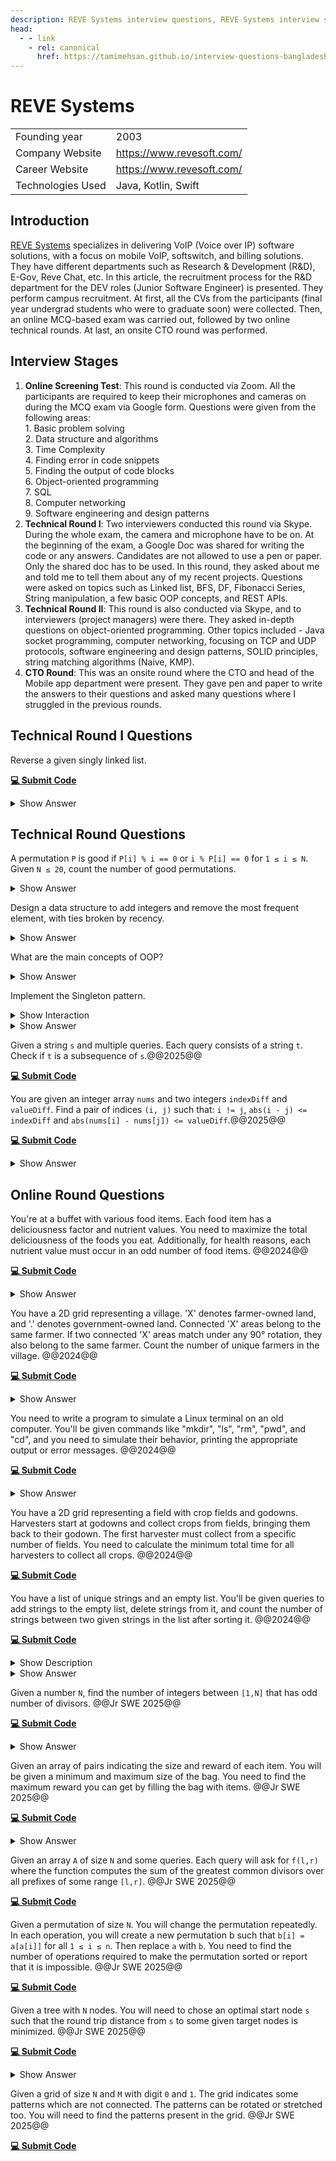 ```yaml
---
description: REVE Systems interview questions, REVE Systems interview stages, REVE Systems interview details, REVE Systems interview questions and answers
head:
  - - link
    - rel: canonical
      href: https://tamimehsan.github.io/interview-questions-bangladesh/companies/revesystems
---
```

# REVE Systems

|  | |
| :-| :- |
| Founding year | 2003 |
| Company Website | https://www.revesoft.com/ |
| Career Website | https://www.revesoft.com/ |
| Technologies Used| Java, Kotlin, Swift |

## Introduction
[REVE Systems](https://www.revesoft.com/) specializes in delivering VoIP (Voice over IP) software solutions, with a focus on mobile VoIP, softswitch, and billing solutions. They have different departments such as Research & Development (R&D), E-Gov, Reve Chat, etc. In this article, the recruitment process for the R&D department for the DEV roles (Junior Software Engineer) is presented. They perform campus recruitment. At first, all the CVs from the participants (final year undergrad students who were to graduate soon) were collected. Then, an online MCQ-based exam was carried out, followed by two online technical rounds. At last, an onsite CTO round was performed.

## Interview Stages
1. **Online Screening Test**: This round is conducted via Zoom. All the participants are required to keep their microphones and cameras on during the MCQ exam via Google form. Questions were      given from the following areas:<br>
       1. Basic problem solving<br>
       2. Data structure and algorithms<br>
       3. Time Complexity<br>
       4. Finding error in code snippets<br>
       5. Finding the output of code blocks<br>
       6. Object-oriented programming<br>
       7. SQL<br>
       8. Computer networking<br>
       9. Software engineering and design patterns
2. **Technical Round I**: Two interviewers conducted this round via Skype. During the whole exam, the camera and microphone have to be on. At the beginning of the exam, a Google Doc was           shared for writing the code or any answers. Candidates are not allowed to use a pen or paper. Only the shared doc has to be used. In this round, they asked about me and told me to tell       them about any of my recent projects. Questions were asked on topics such as Linked list, BFS, DF, Fibonacci Series, String manipulation, a few basic OOP concepts, and REST APIs.
3. **Technical Round II**: This round is also conducted via Skype, and to interviewers (project managers) were there. They asked in-depth questions on object-oriented programming. Other           topics included - Java socket programming, computer networking, focusing on TCP and UDP protocols, software engineering and design patterns, SOLID principles, string matching algorithms      (Naive, KMP).
4. **CTO Round**: This was an onsite round where the CTO and head of the Mobile app department were present. They gave pen and paper to write the answers to their questions and asked many        questions where I struggled in the previous rounds.

## Technical Round I Questions
<article>
Reverse a given singly linked list.
  
[**💻 Submit Code**](https://leetcode.com/problems/reverse-linked-list/description/)

<details><summary>Show Answer</summary>

```cpp
/**
 * Definition for singly-linked list.
 * struct ListNode {
 *     int val;
 *     ListNode *next;
 *     ListNode() : val(0), next(nullptr) {}
 *     ListNode(int x) : val(x), next(nullptr) {}
 *     ListNode(int x, ListNode *next) : val(x), next(next) {}
 * };
 */
class Solution {
public:
    ListNode* reverseList(ListNode* head) {
        if (head == NULL)
            return NULL;
        else if (head->next == NULL) {
            return head;
        }
        
        ListNode* cur = head;
        vector<int> v;
        
        while (cur != NULL) {
            v.push_back(cur->val);
            cur = cur->next;
        }
        
        int i, n;
        n = v.size();
        
        cur = head;
        int k = n-1;
        while (cur != NULL) {
            cur->val = v[k];
            cur = cur->next;
            k--;
        } 
        
        return head;
    }
};
```
</details>
</article>


## Technical Round Questions

<article>

A permutation `P` is good if `P[i] % i == 0` or `i % P[i] == 0` for `1 ≤ i ≤ N`. Given `N ≤ 20`, count the number of good permutations. 
<details><summary>Show Answer</summary>

The final solution uses Bitmask DP to efficiently count the number of good permutations that satisfy the given condition.

```cpp
#include <iostream>
#include <vector>

using namespace std;

int N; // Global variable for the size of the permutation
vector<int> dp; // DP array to store results of subproblems

// Recursive function to count the number of good permutations using Bitmask DP
int solve(int mask) {
    if (mask == (1 << N) - 1) return 1; // Base case: all elements are placed
    if (dp[mask] != -1) return dp[mask]; // Return already computed result

    int pos = __builtin_popcount(mask) + 1; // Position to place the next element (1-based)
    dp[mask] = 0; // Initialize current DP state

    for (int i = 0; i < N; i++) {
        // Check if the i-th element is not used and it satisfies the condition
        if (!(mask & (1 << i)) && (pos % (i + 1) == 0 || (i + 1) % pos == 0)) {
            dp[mask] += solve(mask | (1 << i)); // Recur with updated mask
        }
    }
    return dp[mask];
}

int main() {
    cout << "Enter the value of N (N <= 20): ";
    cin >> N;

    dp.assign(1 << N, -1); // Initialize DP array with -1 for all masks
    int result = solve(0); // Start with an empty mask
    cout << "Number of good permutations for N = " << N << " is: " << result << endl;

    return 0;
}
```
</details>
</article>

<article>

Design a data structure to add integers and remove the most frequent element, with ties broken by recency.
<details><summary>Show Answer</summary>

Design a data structure that supports the following two operations:

1. **add(val)**: Add an integer `val` to the data structure.
2. **remove()**: Remove the most frequent element in the data structure. If there are multiple elements with the same highest frequency, print the element that was added last.

The constraints for the operations are:

* Total number of operations ≤ 10<sup>5</sup>
* 0 ≤ val ≤ 10<sup>9</sup>

**Solution:**

```cpp
#include <iostream>
#include <unordered_map>
#include <vector>

using namespace std;

class FreqStack {
    unordered_map<int, int> freq;                    // Map to store frequency of elements
    unordered_map<int, vector<int>> group;             // Map to store groups of elements by frequency
    int maxFreq = 0;                                 // Variable to track the maximum frequency

public:
    // Function to add an integer
    void push(int x) {
        freq[x]++;                                   // Increase the frequency of the element
        maxFreq = max(maxFreq, freq[x]);             // Update the max frequency
        group[freq[x]].push_back(x);                 // Add the element to the appropriate group
    }

    // Function to remove and return the most frequent element (with ties broken by recency)
    int pop() {
        int x = group[maxFreq].back();               // Get the most recent element with the highest frequency
        group[maxFreq].pop_back();                   // Remove it from the group
        if (group[maxFreq].empty()) {                // If no more elements in the group, reduce max frequency
            maxFreq--;
        }
        freq[x]--;                                   // Decrease the frequency of the element
        return x;                                    // Return the most frequent element
    }
};

int main() {
    FreqStack fs;
    fs.push(5);
    fs.push(7);
    fs.push(5);
    fs.push(7);
    fs.push(4);
    fs.push(5);
    
    cout << fs.pop() << endl;  // Should print 5
    cout << fs.pop() << endl;  // Should print 7
    cout << fs.pop() << endl;  // Should print 5
    cout << fs.pop() << endl;  // Should print 4
    
    return 0;
}
```
</details>
</article>

<article>
 

What are the main concepts of OOP? 
<details><summary>Show Answer</summary>
 

The main concepts of Object-Oriented Programming (OOP) are:
Abstraction, Inheritance, Encapsulation, Polymorphism.
</details>
</article>
 

<article>

Implement the Singleton pattern.
<details><summary>Show Interaction</summary>

To provide better understanding, here’s how the discussion typically goes. The questions aren't directly asked; instead, they are discussed in the context of a coding problem or a concept. (I am sharing real experience of mine):

**Interviewer:** Here's a scenario: you need to create a class for database connections, and as every developer of your team needs to use the same database connection, you should only allow one instance of this class.  How would you implement this in Java?  
**Candidate:** I would include a static variable within the class, initially set to null. I'd also create a static method called "connection." This method would first check if the static variable is null. If it is, it would create a new object, assign it to the variable, and then return it. If the variable is not null, it would simply return the existing object.  
**Interviewer:** But if someone creates an object of this class, wouldn't they get a different object?  
**Candidate:** To prevent that, I would make the constructor private.  
**Interviewer:** Is this approach feasible? Would you need to do anything else?  
**Candidate:** Yes, it's feasible, and no further changes are necessary.  
**Interviewer:** The process you described has a specific name in design patterns. Do you recall what it's called?  
**Candidate:** Sorry, I don't know the name.  
**Interviewer:** It's called the Singleton pattern.
</details>

<details><summary>Show Answer</summary>

**Solution:** Below is the implementation of the Singleton pattern in Java:

::: code-group
```java [Single Threaded]
// Singleton class to manage database connections
public class DatabaseConnection {
    // Static variable to hold the single instance of the class
    private static DatabaseConnection instance = null;

    // Private constructor to prevent instantiation
    private DatabaseConnection() {
        // Initialization code, e.g., establish database connection
    }

    // Public method to provide access to the single instance
    public static DatabaseConnection getInstance() {
        // Check if instance is null, create new one if needed
        if (instance == null) {
            instance = new DatabaseConnection();
        }
        // Return the existing instance
        return instance;
    }
}
```
```go [Thread Safe]
var lock = &sync.Mutex{}

type single struct {
}

var singleInstance *single

func getInstance() *single {
    if singleInstance == nil {
        lock.Lock()
        defer lock.Unlock()
        if singleInstance == nil {
            fmt.Println("Creating single instance now.")
            singleInstance = &single{}
        } else {
            fmt.Println("Single instance already created.")
        }
    } else {
        fmt.Println("Single instance already created.")
    }

    return singleInstance
}
```
:::

> [!WARNING] 
> The given single threaded implementation of the singleton pattern though widely popular, is not thread-safe. If a multithreaded application were to get the connection, there is a chance that the connection is initialized multiple times. Ask the interviewer to make sure if they want it to be thread-safe. You can check this [wikipedia section](https://en.wikipedia.org/wiki/Double-checked_locking#Usage_in_Java) if you want to learn more.
</details>
</article>

<article>

Given a string `s` and multiple queries. Each query consists of a string `t`. Check if `t` is a subsequence of `s`.@@2025@@

[**💻 Submit Code**](https://leetcode.com/problems/is-subsequence/description/)
</article>

<article>

You are given an integer array `nums` and two integers `indexDiff` and `valueDiff`. Find a pair of indices `(i, j)` such that: `i != j`, `abs(i - j) <= indexDiff` and `abs(nums[i] - nums[j]) <= valueDiff`.@@2025@@

[**💻 Submit Code**](https://leetcode.com/problems/contains-duplicate-iii/description/)
<details><summary>Show Answer</summary>

```cpp
bool containsNearbyAlmostDuplicate(vector<int>& nums, int indexDiff, int valueDiff) {
    set<pair<int,int>> st;
    for(int i=0;i<nums.size();i++){
        if( i>indexDiff ) st.erase({nums[i-indexDiff-1],i-indexDiff-1});
        auto it = st.lower_bound({nums[i],0});
        if ( it != st.end() ) {
            if ( abs(nums[i] - it->first) <= valueDiff ) 
                return true;
        }
        if( it != st.begin() ){
            it--;
            if ( abs(nums[i] - it->first) <= valueDiff ) 
                return true;
        }
        st.insert({nums[i],i});
    }
    return false;
}
```
</details>
</article>

## Online Round Questions

<article>

You're at a buffet with various food items. Each food item has a deliciousness factor and nutrient values. You need to maximize the total deliciousness of the foods you eat. Additionally, for health reasons, each nutrient value must occur in an odd number of food items. @@2024@@

[**💻 Submit Code**](https://toph.co/c/recruitment-contest-by-kite-games-studio)
<details><summary>Show Answer</summary>

**Solution:** 

<<< @/snippets/kite/buffet.cpp
</details>
</article>

<article>

You have a 2D grid representing a village. 'X' denotes farmer-owned land, and '.' denotes government-owned land. Connected 'X' areas belong to the same farmer. If two connected 'X' areas match under any 90° rotation, they also belong to the same farmer. Count the number of unique farmers in the village. @@2024@@

[**💻 Submit Code**](https://toph.co/c/recruitment-contest-by-kite-games-studio)
<details><summary>Show Answer</summary>

**Solution:** 

<<< @/snippets/kite/farmer.cpp
</details>
</article>

<article>

You need to write a program to simulate a Linux terminal on an old computer. You'll be given commands like "mkdir", "ls", "rm", "pwd", and "cd", and you need to simulate their behavior, printing the appropriate output or error messages. @@2024@@

[**💻 Submit Code**](https://toph.co/c/recruitment-contest-by-kite-games-studio)
<details><summary>Show Answer</summary>

**Solution:** 

<<< @/snippets/kite/linux-terminal.cpp
</details>
</article>

<article>

You have a 2D grid representing a field with crop fields and godowns. Harvesters start at godowns and collect crops from fields, bringing them back to their godown. The first harvester must collect from a specific number of fields. You need to calculate the minimum total time for all harvesters to collect all crops. @@2024@@

[**💻 Submit Code**](https://toph.co/c/recruitment-contest-by-kite-games-studio)
</article>

<article>

You have a list of unique strings and an empty list. You'll be given queries to add strings to the empty list, delete strings from it, and count the number of strings between two given strings in the list after sorting it. @@2024@@

[**💻 Submit Code**](https://toph.co/c/recruitment-contest-by-kite-games-studio)
<details><summary>Show Description</summary>

You are given a list <i>L</i> of <i>N</i> unique strings and an initially empty list <i>P</i>. You need to process <i>Q</i> queries of the following types:

* **add i f:** Add the string <i>L[i]</i> to the list <i>P</i> a total of <i>f</i> times.
* **delete i f:** Let <i>t</i> be the number of occurrences of string <i>L[i]</i> in list <i>P</i>. Delete min(<i>f</i>, <i>t</i>) occurrences of <i>L[i]</i> from list <i>P</i>.
* **count i j:** Sort the elements of list <i>P</i> in lexicographic order, then count the number of strings in <i>P</i> that are between <i>L[i]</i> and <i>L[j]</i> (inclusive).

**Constraints:**

* **1 ≤ N ≤ 10<sup>5</sup>** - Number of strings in list <i>L</i>.
* The total length of all strings in <i>L</i> is at most 2 × 10<sup>6</sup>, and each string length is between 1 and 10<sup>6</sup> characters.
* **1 ≤ Q ≤ 10<sup>5</sup>** - Number of queries.
* For **add i f** and **delete i f** queries: **1 ≤ i ≤ N** and **1 ≤ f ≤ 10<sup>5</sup>**.
* For **count i j** queries: **1 ≤ i ≤ N** and **1 ≤ j ≤ N**.

</details>
<details><summary>Show Answer</summary>

**Solution:** 

<<< @/snippets/kite/copy-string.cpp
</details>
</article>

<article>

Given a number `N`, find the number of integers between `[1,N]` that has odd number of divisors. @@Jr SWE 2025@@ 

[**💻 Submit Code**](https://www.hackerrank.com/contests/jr-software-developer-recruitment-contest-may-2025/challenges/hey-this-is-the-giveaway-problem)
<details><summary>Show Answer</summary>

```cpp
long long solve(long long n) {
    long long sq = sqrtl(n);
    if( (sq+1)*(sq+1) == n ) sq++;
    return sq;
}
```
</details>
</article>

<article>

Given an array of pairs indicating the size and reward of each item. You will be given a minimum and maximum size of the bag. You need to find the maximum reward you can get by filling the bag with items. @@Jr SWE 2025@@

[**💻 Submit Code**](https://www.hackerrank.com/contests/jr-software-developer-recruitment-contest-may-2025/challenges/ripe-range.cpp)
<details><summary>Show Answer</summary>

<<< @/snippets/kite/ripe-range.cpp
</details>
</article>

<article>

Given an array `A` of size `N` and some queries. Each query will ask for `f(l,r)` where the function computes the sum of the greatest common divisors over all prefixes of some range `[l,r]`.  @@Jr SWE 2025@@

[**💻 Submit Code**](https://www.hackerrank.com/contests/jr-software-developer-recruitment-contest-may-2025/challenges/cumulative-gcd)
</article>

<article>

Given a permutation of size `N`. You will change the permutation repeatedly. In each operation, you will create a new permutation b such that `b[i] = a[a[i]]` for all `1 ≤ i ≤ n`. Then replace `a` with `b`. You need to find the number of operations required to make the permutation sorted or report that it is impossible. @@Jr SWE 2025@@

[**💻 Submit Code**](https://www.hackerrank.com/contests/jr-software-developer-recruitment-contest-may-2025/challenges/permutation-sorting-1)
</article>

<article>

Given a tree with `N` nodes. You will need to chose an optimal start node `s` such that the round trip distance from `s` to some given target nodes is minimized. @@Jr SWE 2025@@

[**💻 Submit Code**](https://www.hackerrank.com/contests/jr-software-developer-recruitment-contest-may-2025/challenges/kawchars-new-home)
<details><summary>Show Answer</summary>

<<< @/snippets/kite/new-home.cpp#snippet
</details>
</article>

<article>

Given a grid of size `N` and `M` with digit `0` and `1`. The grid indicates some patterns which are not connected. The patterns can be rotated or stretched too. You will need to find the patterns present in the grid. @@Jr SWE 2025@@

[**💻 Submit Code**](https://www.hackerrank.com/contests/jr-software-developer-recruitment-contest-may-2025/challenges/simple-digit-recognition)
</article>


